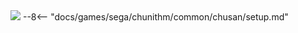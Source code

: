 <img class="header-logo" src="/img/sega/chunithm/new/logo.webp">
--8<-- "docs/games/sega/chunithm/common/chusan/setup.md"